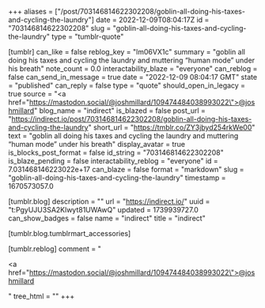 +++
aliases = ["/post/703146814622302208/goblin-all-doing-his-taxes-and-cycling-the-laundry"]
date = 2022-12-09T08:04:17Z
id = "703146814622302208"
slug = "goblin-all-doing-his-taxes-and-cycling-the-laundry"
type = "tumblr-quote"

[tumblr]
can_like = false
reblog_key = "lm06VX1c"
summary = "goblin all doing his taxes and cycling the laundry and muttering “human mode” under his breath"
note_count = 0.0
interactability_blaze = "everyone"
can_reblog = false
can_send_in_message = true
date = "2022-12-09 08:04:17 GMT"
state = "published"
can_reply = false
type = "quote"
should_open_in_legacy = true
source = "<a href=\"https://mastodon.social/@joshmillard/109474484038993022\">@joshmillard</a>"
blog_name = "indirect"
is_blazed = false
post_url = "https://indirect.io/post/703146814622302208/goblin-all-doing-his-taxes-and-cycling-the-laundry"
short_url = "https://tmblr.co/ZY3jbyd254rkWe00"
text = "goblin all doing his taxes and cycling the laundry and muttering &ldquo;human mode&rdquo; under his breath"
display_avatar = true
is_blocks_post_format = false
id_string = "703146814622302208"
is_blaze_pending = false
interactability_reblog = "everyone"
id = 7.031468146223022e+17
can_blaze = false
format = "markdown"
slug = "goblin-all-doing-his-taxes-and-cycling-the-laundry"
timestamp = 1670573057.0

[tumblr.blog]
description = ""
url = "https://indirect.io/"
uuid = "t:PgyUJU3SA2Klwyt81UWAwQ"
updated = 1739939727.0
can_show_badges = false
name = "indirect"
title = "indirect"

[tumblr.blog.tumblrmart_accessories]

[tumblr.reblog]
comment = "<p><a href=\"https://mastodon.social/@joshmillard/109474484038993022\">@joshmillard</a></p>"
tree_html = ""
+++
